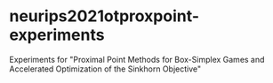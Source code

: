# neurips2021otproxpoint-experiments
Experiments for "Proximal Point Methods for Box-Simplex Games and Accelerated Optimization of the Sinkhorn Objective"
